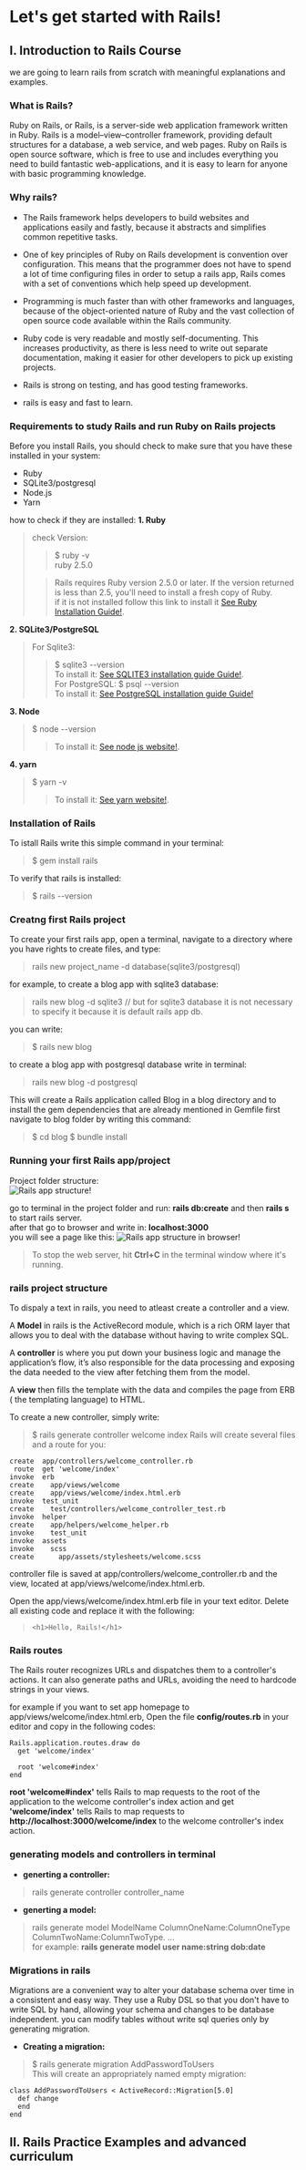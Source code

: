 # Let's get started with Rails!
## I. Introduction to Rails Course
we are going to learn rails from scratch with meaningful explanations and examples.

### What is Rails?
Ruby on Rails, or Rails, is a server-side web application framework written in Ruby. Rails is a model–view–controller framework, providing default structures for a database, a web service, and web pages.
Ruby on Rails is open source software, which is free to use and includes everything you need to build fantastic web-applications, and it is easy to learn for anyone with basic programming knowledge.

### Why rails?
* The Rails framework helps developers to build websites and applications easily and fastly, because it abstracts and simplifies common repetitive tasks.

* One of key principles of Ruby on Rails development is convention over configuration. This means that the programmer does not have to spend a lot of time configuring files in order to setup  a rails app, Rails comes with a set of conventions which help speed up development.

* Programming is much faster than with other frameworks and languages, because of the object-oriented nature of Ruby and the vast collection of open source code available within the Rails community.

* Ruby code is very readable and mostly self-documenting. This increases productivity, as there is less need to write out separate documentation, making it easier for other developers to pick up existing projects.

* Rails is strong on testing, and has good testing frameworks.

* rails is easy and fast to learn.

### Requirements to study Rails and run Ruby on Rails projects
Before you install Rails, you should check to make sure that you have these installed in your system:

* Ruby
* SQLite3/postgresql
* Node.js
* Yarn

how to check if they are installed:
**1. Ruby**
> check Version:
>
>> $ ruby -v  
ruby 2.5.0
>
>> Rails requires Ruby version 2.5.0 or later. If the version returned is less than 2.5, you'll need to install a fresh copy of Ruby.  
>> if it is not installed follow this link to install it [See Ruby Installation Guide!](https://www.ruby-lang.org/en/documentation/installation/).  

**2. SQLite3/PostgreSQL**
> For Sqlite3:  
>> $ sqlite3 --version  
>> To install it: [See SQLITE3 installation guide Guide!](https://www.linuxcloudvps.com/blog/how-to-install-sqlite-on-ubuntu-16-04/).  
> For PostgreSQL:
>> $ psql --version  
>> To install it: [See PostgreSQL installation guide Guide!](https://www.digitalocean.com/community/tutorials/how-to-install-and-use-postgresql-on-ubuntu-18-04)

**3. Node**
> $ node --version
>
>> To install it: [See node js website!](https://nodejs.org/en/download/).

**4. yarn**
> $ yarn -v
>
>> To install it: [See yarn website!](https://classic.yarnpkg.com/en/docs/install).

### Installation of Rails
To istall Rails write this simple command in your terminal:  
> $ gem install rails  

To verify that rails is installed:  
> $ rails --version

### Creatng first Rails project
To create your first rails app, open a terminal, navigate to a directory where you have rights to create files, and type:    
> rails new project_name -d database(sqlite3/postgresql)  
>
for example, to create a blog app with sqlite3 database:   
> rails new blog -d sqlite3  // but for sqlite3 database it is not necessary to specify it because it is default rails app db.    
>
you can write: 
> $ rails new blog  
>
to create a blog app with postgresql database write in terminal:  
> rails new blog -d postgresql  

This will create a Rails application called Blog in a blog directory and to install the gem dependencies that are already mentioned in Gemfile first navigate to blog folder by writing this command:
> $ cd blog
> $ bundle install

### Running your first Rails app/project
Project folder structure:  
![Rails app structure!](images/folder_structure.png "Folder_Structure")  

go to terminal in the project folder and run: **rails db:create** and then **rails s** to start rails server.  
after that go to browser and write in: **localhost:3000**  
you will see a page like this:
![Rails app structure in browser!](images/localhost.png "localhost")  

> To stop the web server, hit **Ctrl+C** in the terminal window where it's running.

### rails project structure
To dispaly a text in rails, you need to atleast create a controller and a view.

A **Model** in rails is the ActiveRecord module, which is a rich ORM layer that allows you to deal with the database without having to write complex SQL.

A **controller** is where you put down your business logic and manage the application’s flow, it’s also responsible for the data processing and exposing the data needed to the view after fetching them from the model.

A **view** then fills the template with the data and compiles the page from ERB ( the templating language) to HTML.

To create a new controller, simply write:   
> $ rails generate controller welcome index
Rails will create several files and a route for you:  
```
create  app/controllers/welcome_controller.rb
 route  get 'welcome/index'
invoke  erb
create    app/views/welcome
create    app/views/welcome/index.html.erb
invoke  test_unit
create    test/controllers/welcome_controller_test.rb
invoke  helper
create    app/helpers/welcome_helper.rb
invoke    test_unit
invoke  assets
invoke    scss
create      app/assets/stylesheets/welcome.scss
```
controller file is saved at app/controllers/welcome_controller.rb and the view, located at app/views/welcome/index.html.erb.  

Open the app/views/welcome/index.html.erb file in your text editor. Delete all existing code and replace it with the following:  
> ```<h1>Hello, Rails!</h1>```

### Rails routes
The Rails router recognizes URLs and dispatches them to a controller's actions. It can also generate paths and URLs, avoiding the need to hardcode strings in your views.

for example if you want to set app homepage to app/views/welcome/index.html.erb,
Open the file **config/routes.rb** in your editor and copy in the following codes:
```
Rails.application.routes.draw do
  get 'welcome/index'
 
  root 'welcome#index'
end
```
**root 'welcome#index'** tells Rails to map requests to the root of the application to the welcome controller's index action and get **'welcome/index'** tells Rails to map requests to **http://localhost:3000/welcome/index** to the welcome controller's index action. 

### generating models and controllers in terminal
* **generting a controller:**  
> rails generate controller controller_name  
* **generting a model:**  
> rails generate model ModelName ColumnOneName:ColumnOneType ColumnTwoName:ColumnTwoType. ...  
> for example: **rails generate model user name:string dob:date**  

### Migrations in rails
Migrations are a convenient way to alter your database schema over time in a consistent and easy way. They use a Ruby DSL so that you don't have to write SQL by hand, allowing your schema and changes to be database independent. you can modify tables without write sql queries only by generating migration.  

* **Creating a migration:**  
> $ rails generate migration AddPasswordToUsers  
This will create an appropriately named empty migration:

```
class AddPasswordToUsers < ActiveRecord::Migration[5.0]
  def change
  end
end
```

## II. Rails Practice Examples and advanced curriculum

















